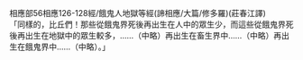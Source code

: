 相應部56相應126-128經/餓鬼人地獄等經(諦相應/大篇/修多羅)(莊春江譯)  
「同樣的，比丘們！那些從餓鬼界死後再出生在人中的眾生少，而這些從餓鬼界死後再出生在地獄中的眾生較多，……（中略）再出生在畜生界中……（中略）再出生在餓鬼界中……（中略）。」  
  
  
